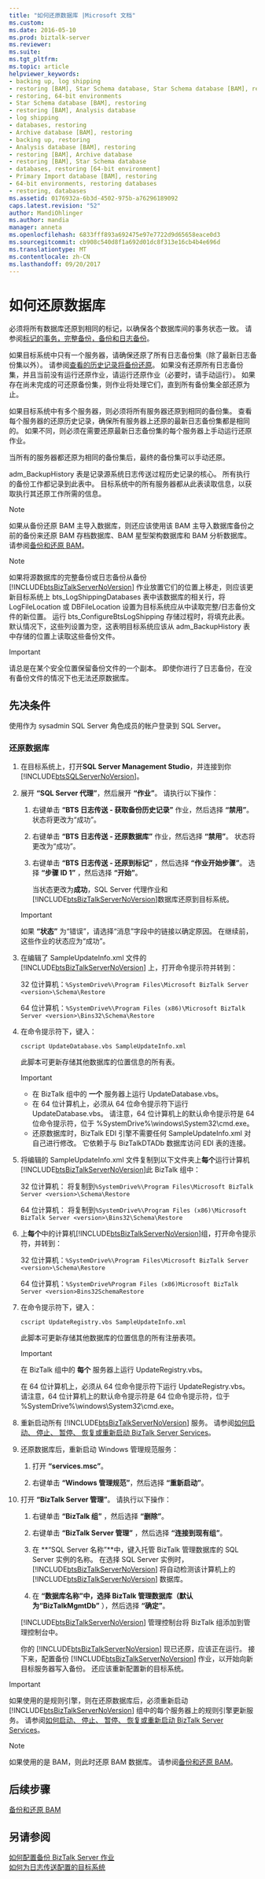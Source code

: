 ```yaml
---
title: "如何还原数据库 |Microsoft 文档"
ms.custom: 
ms.date: 2016-05-10
ms.prod: biztalk-server
ms.reviewer: 
ms.suite: 
ms.tgt_pltfrm: 
ms.topic: article
helpviewer_keywords:
- backing up, log shipping
- restoring [BAM], Star Schema database, Star Schema database [BAM], restoring
- restoring, 64-bit environments
- Star Schema database [BAM], restoring
- restoring [BAM], Analysis database
- log shipping
- databases, restoring
- Archive database [BAM], restoring
- backing up, restoring
- Analysis database [BAM], restoring
- restoring [BAM], Archive database
- restoring [BAM], Star Schema database
- databases, restoring [64-bit environment]
- Primary Import database [BAM], restoring
- 64-bit environments, restoring databases
- restoring, databases
ms.assetid: 0176932a-6b3d-4502-975b-a76296189092
caps.latest.revision: "52"
author: MandiOhlinger
ms.author: mandia
manager: anneta
ms.openlocfilehash: 6833fff893a692475e97e7722d9d65658eace0d3
ms.sourcegitcommit: cb908c540d8f1a692d01dc8f313e16cb4b4e696d
ms.translationtype: MT
ms.contentlocale: zh-CN
ms.lasthandoff: 09/20/2017
---
```

# <a name="how-to-restore-your-databases"></a>如何还原数据库
必须将所有数据库还原到相同的标记，以确保各个数据库间的事务状态一致。 请参阅[标记的事务，完整备份，备份和日志备份](../core/marked-transactions-full-backups-and-log-backups.md)。  
  
 如果目标系统中只有一个服务器，请确保还原了所有日志备份集（除了最新日志备份集以外）。 请参阅[查看的历史记录将备份还原](../core/viewing-the-history-of-restored-backups.md)。 如果没有还原所有日志备份集，并且当前没有运行还原作业，请运行还原作业（必要时，请手动运行）。 如果存在尚未完成的可还原备份集，则作业将处理它们，直到所有备份集全部还原为止。  
  
 如果目标系统中有多个服务器，则必须将所有服务器还原到相同的备份集。 查看每个服务器的还原历史记录，确保所有服务器上还原的最新日志备份集都是相同的。 如果不同，则必须在需要还原最新日志备份集的每个服务器上手动运行还原作业。  
  
 当所有的服务器都还原为相同的备份集后，最终的备份集可以手动还原。  
  
 adm_BackupHistory 表是记录源系统日志传送过程历史记录的核心。 所有执行的备份工作都记录到此表中。 目标系统中的所有服务器都从此表读取信息，以获取执行其还原工作所需的信息。  
  
> [!NOTE]
>  如果从备份还原 BAM 主导入数据库，则还应该使用该 BAM 主导入数据库备份之前的备份来还原 BAM 存档数据库、BAM 星型架构数据库和 BAM 分析数据库。 请参阅[备份和还原 BAM](../core/backing-up-and-restoring-bam.md)。  
  
> [!NOTE]
>  如果将源数据库的完整备份或日志备份从备份 [!INCLUDE[btsBizTalkServerNoVersion](../includes/btsbiztalkservernoversion-md.md)] 作业放置它们的位置上移走，则应该更新目标系统上 bts_LogShippingDatabases 表中该数据库的相关行，将 LogFileLocation 或 DBFileLocation 设置为目标系统应从中读取完整/日志备份文件的新位置。 运行 bts_ConfigureBtsLogShipping 存储过程时，将填充此表。 默认情况下，这些列设置为空，这表明目标系统应该从 adm_BackupHistory 表中存储的位置上读取这些备份文件。  
  
> [!IMPORTANT]
>  请总是在某个安全位置保留备份文件的一个副本。 即使你进行了日志备份，在没有备份文件的情况下也无法还原数据库。  
  
## <a name="prerequisites"></a>先决条件  
 使用作为 sysadmin SQL Server 角色成员的帐户登录到 SQL Server。  
  
### <a name="to-restore-your-databases"></a>还原数据库  
  
1.  在目标系统上，打开**SQL Server Management Studio**，并连接到你[!INCLUDE[btsSQLServerNoVersion](../includes/btssqlservernoversion-md.md)]。  
  
2.  展开 **“SQL Server 代理”**，然后展开 **“作业”**。 请执行以下操作：  
  
    1.  右键单击 **“BTS 日志传送 - 获取备份历史记录”** 作业，然后选择 **“禁用”**。 状态将更改为“成功”。  
  
    2.  右键单击 **“BTS 日志传送 - 还原数据库”** 作业，然后选择 **“禁用”**。 状态将更改为“成功”。  
  
    3.  右键单击 **“BTS 日志传送 - 还原到标记”** ，然后选择 **“作业开始步骤”**。 选择 **“步骤 ID 1”** ，然后选择 **“开始”**。  
  
         当状态更改为**成功**，SQL Server 代理作业和[!INCLUDE[btsBizTalkServerNoVersion](../includes/btsbiztalkservernoversion-md.md)]数据库还原到目标系统。  
  
    > [!IMPORTANT]
    >  如果 **“状态”** 为“错误”，请选择“消息”字段中的链接以确定原因。 在继续前，这些作业的状态应为“成功”。  
  
3.  在编辑了 SampleUpdateInfo.xml 文件的 [!INCLUDE[btsBizTalkServerNoVersion](../includes/btsbiztalkservernoversion-md.md)] 上，打开命令提示符并转到：  
  
     32 位计算机：`%SystemDrive%\Program Files\Microsoft BizTalk Server <version>\Schema\Restore`  
  
     64 位计算机：`%SystemDrive%\Program Files (x86)\Microsoft BizTalk Server <version>\Bins32\Schema\Restore`  
  
4.  在命令提示符下，键入：  
  
     `cscript UpdateDatabase.vbs SampleUpdateInfo.xml`  
  
     此脚本可更新存储其他数据库的位置信息的所有表。  
  
    > [!IMPORTANT]
    >  -   在 BizTalk 组中的 **一个** 服务器上运行 UpdateDatabase.vbs。  
    > -   在 64 位计算机上，必须从 64 位命令提示符下运行 UpdateDatabase.vbs。 请注意，64 位计算机上的默认命令提示符是 64 位命令提示符，位于 %SystemDrive%\windows\System32\cmd.exe。  
    > -   还原数据库时，BizTalk EDI 引擎不需要任何 SampleUpdateInfo.xml 对自己进行修改。  它依赖于与 BizTalkDTADb 数据库访问 EDI 表的连接。  
  
5.  将编辑的 SampleUpdateInfo.xml 文件复制到以下文件夹上**每个**运行计算机[!INCLUDE[btsBizTalkServerNoVersion](../includes/btsbiztalkservernoversion-md.md)]此 BizTalk 组中：  
  
     32 位计算机： 将复制到`%SystemDrive%\Program Files\Microsoft BizTalk Server <version>\Schema\Restore`  
  
     64 位计算机： 将复制到`%SystemDrive%\Program Files (x86)\Microsoft BizTalk Server <version>\Bins32\Schema\Restore`  
  
6.  上**每个**中的计算机[!INCLUDE[btsBizTalkServerNoVersion](../includes/btsbiztalkservernoversion-md.md)]组，打开命令提示符，并转到：  
  
     32 位计算机：`%SystemDrive%\Program Files\Microsoft BizTalk Server <version>\Schema\Restore`  
  
     64 位计算机：`%SystemDrive%Program Files (x86)Microsoft BizTalk Server <version>Bins32SchemaRestore`  
  
7.  在命令提示符下，键入：  
  
     `cscript UpdateRegistry.vbs SampleUpdateInfo.xml`  
  
     此脚本可更新存储其他数据库的位置信息的所有注册表项。  
  
    > [!IMPORTANT]
    >  在 BizTalk 组中的 **每个** 服务器上运行 UpdateRegistry.vbs。  
    >   
    >  在 64 位计算机上，必须从 64 位命令提示符下运行 UpdateRegistry.vbs。  请注意，64 位计算机上的默认命令提示符是 64 位命令提示符，位于 %SystemDrive%\windows\System32\cmd.exe。  
  
8.  重新启动所有 [!INCLUDE[btsBizTalkServerNoVersion](../includes/btsbiztalkservernoversion-md.md)] 服务。 请参阅[如何启动、 停止、 暂停、 恢复或重新启动 BizTalk Server Services](../core/how-to-start-stop-pause-resume-or-restart-biztalk-server-services.md)。  
  
9. 还原数据库后，重新启动 Windows 管理规范服务：  
  
    1.  打开 **“services.msc”**。  
  
    2.  右键单击 **“Windows 管理规范”**，然后选择 **“重新启动”**。  
  
10. 打开 **“BizTalk Server 管理”**。 请执行以下操作：  
  
    1.  右键单击 **“BizTalk 组”** ，然后选择 **“删除”**。  
  
    2.  右键单击 **“BizTalk Server 管理”** ，然后选择 **“连接到现有组”**。  
  
    3.  在 **“SQL Server 名称”**中，键入托管 BizTalk 管理数据库的 SQL Server 实例的名称。 在选择 SQL Server 实例时，[!INCLUDE[btsBizTalkServerNoVersion](../includes/btsbiztalkservernoversion-md.md)] 将自动检测该计算机上的 [!INCLUDE[btsBizTalkServerNoVersion](../includes/btsbiztalkservernoversion-md.md)] 数据库。  
  
    4.  在 **“数据库名称”**中，选择 BizTalk 管理数据库（默认为**“BizTalkMgmtDb”** ），然后选择 **“确定”**。  
  
     [!INCLUDE[btsBizTalkServerNoVersion](../includes/btsbiztalkservernoversion-md.md)] 管理控制台将 BizTalk 组添加到管理控制台中。  
  
     你的 [!INCLUDE[btsBizTalkServerNoVersion](../includes/btsbiztalkservernoversion-md.md)] 现已还原，应该正在运行。 接下来，配置备份 [!INCLUDE[btsBizTalkServerNoVersion](../includes/btsbiztalkservernoversion-md.md)] 作业，以开始向新目标服务器写入备份。 还应该重新配置新的目标系统。  
  
> [!IMPORTANT]
>  如果使用的是规则引擎，则在还原数据库后，必须重新启动 [!INCLUDE[btsBizTalkServerNoVersion](../includes/btsbiztalkservernoversion-md.md)] 组中的每个服务器上的规则引擎更新服务。 请参阅[如何启动、 停止、 暂停、 恢复或重新启动 BizTalk Server Services](../core/how-to-start-stop-pause-resume-or-restart-biztalk-server-services.md)。  
  
> [!NOTE]
>  如果使用的是 BAM，则此时还原 BAM 数据库。 请参阅[备份和还原 BAM](../core/backing-up-and-restoring-bam.md)。  
  
## <a name="next-steps"></a>后续步骤  
 [备份和还原 BAM](../core/backing-up-and-restoring-bam.md)  
  
## <a name="see-also"></a>另请参阅  
 [如何配置备份 BizTalk Server 作业](../core/how-to-configure-the-backup-biztalk-server-job.md)   
 [如何为日志传送配置的目标系统](../core/how-to-configure-the-destination-system-for-log-shipping.md)